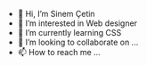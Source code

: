 - 👋 Hi, I’m Sinem Çetin
- 👀 I’m interested in Web designer
- 🌱 I’m currently learning CSS 
- 💞️ I’m looking to collaborate on ...
- 📫 How to reach me ...

<!---
sinemcetin94/sinemcetin94 is a ✨ special ✨ repository because its `README.md` (this file) appears on your GitHub profile.
You can click the Preview link to take a look at your changes.
--->
